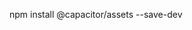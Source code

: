 <!-- INSTALL CAPACITOR RESOURCE GENERATOR FOR SPLASHSCREEN AND ICONS -->
<!-- Reference: https://masteringionic.com/blog/generating-splash-screens-and-launch-icons-for-ionic-apps-using-capacitor -->
npm install @capacitor/assets --save-dev